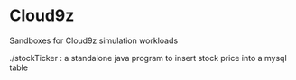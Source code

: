 # Cloud9z

Sandboxes for Cloud9z simulation workloads

./stockTicker : a standalone java program to insert stock price into a mysql table  


